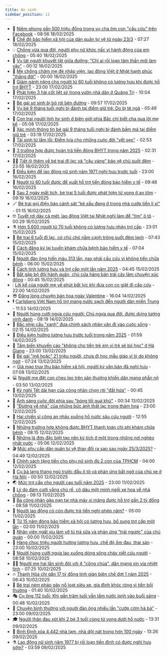 ```yaml
---
title: An sinh
sidebar_position: 11
---
```


<!-- dantri-an-sinh:START -->
- 👺 [Niêm phong gần 500 triệu đồng trong vụ cha ôm con &quot;cầu cứu&quot; trên Facebook](https://dantri.com.vn/an-sinh/niem-phong-gan-500-trieu-dong-trong-vu-cha-om-con-cau-cuu-tren-facebook-20250218153248892.htm) - 08:56 18/02/2025
- 👀 [Chế độ bảo hiểm xã hội của dân quân tự vệ từ ngày 23/3](https://dantri.com.vn/an-sinh/che-do-bao-hiem-xa-hoi-cua-dan-quan-tu-ve-tu-ngay-233-20250217113046485.htm) - 07:27 18/02/2025
- 💡 [Chồng vừa qua đời, người phụ nữ khóc nấc vì hành động của em chồng](https://dantri.com.vn/an-sinh/chong-vua-qua-doi-nguoi-phu-nu-khoc-nac-vi-hanh-dong-cua-em-chong-20250217193918724.htm) - 05:40 18/02/2025
- 💄 [Vụ tát người khuyết tật giữa đường: &quot;Chỉ ai rối loạn tâm thần mới làm vậy&quot;](https://dantri.com.vn/an-sinh/vu-tat-nguoi-khuyet-tat-giua-duong-chi-ai-roi-loan-tam-than-moi-lam-vay-20250217233855691.htm) - 00:12 18/02/2025
- 🧠 [Mẹ chồng chăm mẹ đẻ nhập viện, lao động Việt ở Nhật hạnh phúc &quot;thắng đời&quot;](https://dantri.com.vn/an-sinh/me-chong-cham-me-de-nhap-vien-lao-dong-viet-o-nhat-hanh-phuc-thang-doi-20250217211454796.htm) - 00:00 18/02/2025
- 🫣 [Giảm gánh nặng cho người từ 60 tuổi không có lương hưu khi được hỗ trợ BHYT](https://dantri.com.vn/an-sinh/giam-ganh-nang-cho-nguoi-tu-60-tuoi-khong-co-luong-huu-khi-duoc-ho-tro-bhyt-20250217154710722.htm) - 23:00 17/02/2025
- 🥸 [Phát hiện 3 hài cốt liệt sỹ trong vườn nhà dân ở Quảng Trị](https://dantri.com.vn/an-sinh/phat-hien-3-hai-cot-liet-sy-trong-vuon-nha-dan-o-quang-tri-20250217164526425.htm) - 10:04 17/02/2025
- 🤭 [Bé gái sơ sinh bị bỏ rơi bên đường](https://dantri.com.vn/an-sinh/be-gai-so-sinh-bi-bo-roi-ben-duong-20250217161111338.htm) - 09:57 17/02/2025
- 💂 [Vụ bé 9 tháng tuổi nghi bị đánh tại điểm giữ trẻ: Do bị té ngã](https://dantri.com.vn/an-sinh/vu-be-9-thang-tuoi-nghi-bi-danh-tai-diem-giu-tre-do-bi-te-nga-20250217121604534.htm) - 05:49 17/02/2025
- 🦣 [Con trai người lính hy sinh ở biên giới phía Bắc chỉ biết cha qua lời mẹ kể](https://dantri.com.vn/an-sinh/con-trai-nguoi-linh-hy-sinh-o-bien-gioi-phia-bac-chi-biet-cha-qua-loi-me-ke-20250216155835604.htm) - 05:08 17/02/2025
- 🧰 [Xác minh thông tin bé gái 9 tháng tuổi nghi bị đánh bầm má tại điểm giữ trẻ](https://dantri.com.vn/an-sinh/xac-minh-thong-tin-be-gai-9-thang-tuoi-nghi-bi-danh-bam-ma-tai-diem-giu-tre-20250217095208739.htm) - 03:19 17/02/2025
- 🤩 [Tái sinh từ lầm lỗi: Điểm tựa cho những cuộc đời &quot;vết sẹo&quot;](https://dantri.com.vn/an-sinh/tai-sinh-tu-lam-loi-diem-tua-cho-nhung-cuoc-doi-vet-seo-20250204230527425.htm) - 02:53 17/02/2025
- 🤖 [3 trường hợp được hoàn trả tiền đóng BHYT trong năm 2025](https://dantri.com.vn/an-sinh/3-truong-hop-duoc-hoan-tra-tien-dong-bhyt-trong-nam-2025-20250214125208836.htm) - 02:31 17/02/2025
- 🧑‍💻 [Tiết lộ thêm về bé trai đi lạc và &quot;cậu vàng&quot; bảo vệ chủ suốt đêm](https://dantri.com.vn/an-sinh/tiet-lo-them-ve-be-trai-di-lac-va-cau-vang-bao-ve-chu-suot-dem-20250216180945007.htm) - 23:55 16/02/2025
- 🦍 [Điều kiện để lao động nữ sinh năm 1971 nghỉ hưu trước tuổi](https://dantri.com.vn/an-sinh/dieu-kien-de-lao-dong-nu-sinh-nam-1971-nghi-huu-truoc-tuoi-20250215201016703.htm) - 23:00 16/02/2025
- 🦆 [Người từ 60 tuổi được đề xuất hỗ trợ tiền đóng bảo hiểm y tế](https://dantri.com.vn/an-sinh/nguoi-tu-60-tuoi-duoc-de-xuat-ho-tro-tien-dong-bao-hiem-y-te-20250216163829226.htm) - 09:48 16/02/2025
- 🌊 [Sau 2 ngày mất tích, bé trai 5 tuổi được phát hiện tử vong ở ao tôm](https://dantri.com.vn/an-sinh/sau-2-ngay-mat-tich-be-trai-5-tuoi-duoc-phat-hien-tu-vong-o-ao-tom-20250216160055641.htm) - 09:19 16/02/2025
- 🪄 [Bé trai gọi điện báo cảnh sát &quot;kẻ xấu đang ở trong nhà cướp tiền lì xì&quot;](https://dantri.com.vn/an-sinh/be-trai-goi-dien-bao-canh-sat-ke-xau-dang-o-trong-nha-cuop-tien-li-xi-20250215113802670.htm) - 01:15 16/02/2025
- 🤓 [Tuyết rơi dày cả mét, lao động Việt tại Nhật nghỉ làm để &quot;tìm&quot; ô tô](https://dantri.com.vn/an-sinh/tuyet-roi-day-ca-met-lao-dong-viet-tai-nhat-nghi-lam-de-tim-o-to-20250215172237817.htm) - 00:29 16/02/2025
- ⚗️ [Hơn 5.600 người từ 70 tuổi không có lương hưu nhận trợ cấp](https://dantri.com.vn/an-sinh/hon-5600-nguoi-tu-70-tuoi-khong-co-luong-huu-nhan-tro-cap-20250215111455900.htm) - 23:01 15/02/2025
- 💃 [Bé trai 6 tuổi đi lạc, có chú chó nằm cạnh trông suốt đêm lạnh](https://dantri.com.vn/an-sinh/be-trai-6-tuoi-di-lac-co-chu-cho-nam-canh-trong-suot-dem-lanh-20250215141957844.htm) - 07:43 15/02/2025
- 💼 [Cách đăng ký lại tuyến khám chữa bệnh bảo hiểm y tế](https://dantri.com.vn/an-sinh/cach-dang-ky-lai-tuyen-kham-chua-benh-bao-hiem-y-te-20250214093841972.htm) - 07:04 15/02/2025
- 🤖 [Người đàn ông hiến máu 313 lần, nay phải cầu cứu vì không tiền chữa bệnh](https://dantri.com.vn/an-sinh/nguoi-dan-ong-hien-mau-313-lan-nay-phai-cau-cuu-vi-khong-tien-chua-benh-20250214170626145.htm) - 06:00 15/02/2025
- 🧐 [Cách tính lương hưu và trợ cấp một lần năm 2025](https://dantri.com.vn/an-sinh/cach-tinh-luong-huu-va-tro-cap-mot-lan-nam-2025-20250214120827935.htm) - 04:45 15/02/2025
- 💯 [Bắt gặp bộ đội hành quân, chủ cửa hàng bán trái cây làm chuyện xúc động](https://dantri.com.vn/an-sinh/bat-gap-bo-doi-hanh-quan-chu-cua-hang-ban-trai-cay-lam-chuyen-xuc-dong-20250214180920705.htm) - 00:45 15/02/2025
- 🕯 [Lời kể của người mẹ về phút bất lực khi đưa con co giật đi cấp cứu](https://dantri.com.vn/an-sinh/loi-ke-cua-nguoi-me-ve-phut-bat-luc-khi-dua-con-co-giat-di-cap-cuu-20250214155527209.htm) - 22:00 14/02/2025
- 😎 [Đắng lòng chuyện bán hoa ngày Valentine](https://dantri.com.vn/an-sinh/dang-long-chuyen-ban-hoa-ngay-valentine-20250214214241945.htm) - 16:04 14/02/2025
- 🕴 [Carlsberg Việt Nam hỗ trợ mang nước sạch đến người dân miền Trung](https://dantri.com.vn/an-sinh/carlsberg-viet-nam-ho-tro-mang-nuoc-sach-den-nguoi-dan-mien-trung-20250214183305782.htm) - 11:53 14/02/2025
- 🤖 [Người hùng cưỡi ngựa cứu người: Chú ngựa qua đời, được dựng tượng vinh danh](https://dantri.com.vn/an-sinh/nguoi-hung-cuoi-ngua-cuu-nguoi-chu-ngua-qua-doi-duoc-dung-tuong-vinh-danh-20250214150613374.htm) - 08:19 14/02/2025
- 🤡 [Bắc nhịp cầu &quot;xanh&quot; đưa chính sách nhân văn đi vào cuộc sống](https://dantri.com.vn/an-sinh/bac-nhip-cau-xanh-dua-chinh-sach-nhan-van-di-vao-cuoc-song-20250204224615737.htm) - 02:15 14/02/2025
- 💪 [Điều kiện hưởng lương hưu trước tuổi trong năm 2025](https://dantri.com.vn/an-sinh/dieu-kien-huong-luong-huu-truoc-tuoi-trong-nam-2025-20250211135314279.htm) - 01:59 14/02/2025
- 🌝 [Tấm biển khuyến cáo &quot;không cho tiền trẻ em vì trẻ sẽ bỏ học&quot; ở Hà Giang](https://dantri.com.vn/an-sinh/tam-bien-khuyen-cao-khong-cho-tien-tre-em-vi-tre-se-bo-hoc-o-ha-giang-20250213172745167.htm) - 23:00 13/02/2025
- 🤩 [Bé gái &quot;mê hoặc&quot; 21 triệu người, chưa đi học mẫu giáo vì lý do không ngờ](https://dantri.com.vn/an-sinh/be-gai-me-hoac-21-trieu-nguoi-chua-di-hoc-mau-giao-vi-ly-do-khong-ngo-20250213113016189.htm) - 07:24 13/02/2025
- 🔥 [Giả mạo truy thu bảo hiểm xã hội, người ký văn bản đã nghỉ hưu](https://dantri.com.vn/an-sinh/gia-mao-truy-thu-bao-hiem-xa-hoi-nguoi-ky-van-ban-da-nghi-huu-20250213112228752.htm) - 07:08 13/02/2025
- 💻 [Người mẹ đặt con cheo leo trên sân thượng khiến dân mạng phẫn nộ](https://dantri.com.vn/an-sinh/nguoi-me-dat-con-cheo-leo-tren-san-thuong-khien-dan-mang-phan-no-20250212210636238.htm) - 03:50 13/02/2025
- 💄 [Kỳ nghỉ Tết dài hạn của công nhân chọn rời &quot;đất hứa&quot;](https://dantri.com.vn/an-sinh/ky-nghi-tet-dai-han-cua-cong-nhan-chon-roi-dat-hua-20250210125843943.htm) - 00:45 13/02/2025
- 🦆 [Ánh sáng cuộc đời phía sau &quot;bóng tối quá khứ&quot;](https://dantri.com.vn/an-sinh/anh-sang-cuoc-doi-phia-sau-bong-toi-qua-khu-20250204220430747.htm) - 00:34 13/02/2025
- 🐲 [&quot;Đường về nhà&quot; của những bức ảnh thất lạc trong thảm họa](https://dantri.com.vn/an-sinh/duong-ve-nha-cua-nhung-buc-anh-that-lac-trong-tham-hoa-20250212161644262.htm) - 23:00 12/02/2025
- 🥷 [Hai chiến sĩ công an nhảy xuống hồ nước sâu cứu người](https://dantri.com.vn/an-sinh/hai-chien-si-cong-an-nhay-xuong-ho-nuoc-sau-cuu-nguoi-20250212185905256.htm) - 12:55 12/02/2025
- 💯 [Những trường hợp không được BHYT thanh toán chi phí khám chữa bệnh](https://dantri.com.vn/an-sinh/nhung-truong-hop-khong-duoc-bhyt-thanh-toan-chi-phi-kham-chua-benh-20250211110013649.htm) - 08:15 12/02/2025
- 🧐 [Những lá đơn đặc biệt tạo nên kỳ tích ở một trong những nơi nghèo nhất nước](https://dantri.com.vn/an-sinh/nhung-la-don-dac-biet-tao-nen-ky-tich-o-mot-trong-nhung-noi-ngheo-nhat-nuoc-20250211153424255.htm) - 05:06 12/02/2025
- 🎬 [Mức phụ cấp dân quân tự vệ thay đổi ra sao sau ngày 25/3/2025?](https://dantri.com.vn/an-sinh/muc-phu-cap-dan-quan-tu-ve-thay-doi-ra-sao-sau-ngay-2532025-20250212112733653.htm) - 04:49 12/02/2025
- 🦍 [Chính sách tặng tiền cho phụ nữ sinh đủ 2 con của TPHCM](https://dantri.com.vn/an-sinh/chinh-sach-tang-tien-cho-phu-nu-sinh-du-2-con-cua-tphcm-20250210134046382.htm) - 04:00 12/02/2025
- 🫶 [Cụ bà lang thang ngủ trước đầu ô tô và phản ứng bất ngờ của chủ xe ở Hà Nội](https://dantri.com.vn/an-sinh/cu-ba-lang-thang-ngu-truoc-dau-o-to-va-phan-ung-bat-ngo-cua-chu-xe-o-ha-noi-20250211210925682.htm) - 00:50 12/02/2025
- 🌏 [Mức trợ cấp cho người cao tuổi năm 2025](https://dantri.com.vn/an-sinh/muc-tro-cap-cho-nguoi-cao-tuoi-nam-2025-20250210145803030.htm) - 23:00 11/02/2025
- 🫣 [Lý do đám cưới vắng chú rể, cô dâu một mình ngồi xe hoa về nhà chồng](https://dantri.com.vn/an-sinh/ly-do-dam-cuoi-vang-chu-re-co-dau-mot-minh-ngoi-xe-hoa-ve-nha-chong-20250211154055478.htm) - 09:13 11/02/2025
- 🥰 [Ba công nhân gặp nạn tại nhà máy xi măng được hỗ trợ gần 2 tỷ đồng](https://dantri.com.vn/an-sinh/ba-cong-nhan-gap-nan-tai-nha-may-xi-mang-duoc-ho-tro-gan-2-ty-dong-20250211151551070.htm) - 08:58 11/02/2025
- 🎊 [Người lao động có còn được trả tiền nghỉ phép năm?](https://dantri.com.vn/an-sinh/nguoi-lao-dong-co-con-duoc-tra-tien-nghi-phep-nam-20250210123310303.htm) - 05:00 11/02/2025
- 💄 [Từ 15 năm đóng bảo hiểm xã hội có lương hưu, bổ sung trợ cấp một lần](https://dantri.com.vn/an-sinh/tu-15-nam-dong-bao-hiem-xa-hoi-co-luong-huu-bo-sung-tro-cap-mot-lan-20250210151711889.htm) - 02:00 11/02/2025
- 👹 [Nhân viên ngất xỉu làm vỡ tủ trà sữa và phản ứng &quot;trái ngược&quot; của chủ quán](https://dantri.com.vn/an-sinh/nhan-vien-ngat-xiu-lam-vo-tu-tra-sua-va-phan-ung-trai-nguoc-cua-chu-quan-20250210165603759.htm) - 00:00 11/02/2025
- 💯 [Hàng chục triệu người hưởng lương hưu, chế độ ốm đau, thai sản](https://dantri.com.vn/an-sinh/hang-chuc-trieu-nguoi-huong-luong-huu-che-do-om-dau-thai-san-20250210201811569.htm) - 23:00 10/02/2025
- 📝 [Người hùng cưỡi ngựa lao xuống dòng sông chảy xiết cứu người](https://dantri.com.vn/an-sinh/nguoi-hung-cuoi-ngua-lao-xuong-dong-song-chay-xiet-cuu-nguoi-20250210150429714.htm) - 08:58 10/02/2025
- 👨‍🏫 [Người mẹ hai lần sinh đôi với 4 &quot;công chúa&quot;, dân mạng xin vía nhiệt tình](https://dantri.com.vn/an-sinh/nguoi-me-hai-lan-sinh-doi-voi-4-cong-chua-dan-mang-xin-via-nhiet-tinh-20250210120441310.htm) - 07:25 10/02/2025
- 🔥 [Thanh Hóa chi gần 17 tỷ đồng tinh giản biên chế đợt 1 năm 2025](https://dantri.com.vn/an-sinh/thanh-hoa-chi-gan-17-ty-dong-tinh-gian-bien-che-dot-1-nam-2025-20250210125759097.htm) - 06:43 10/02/2025
- 🧰 [Bé trai ném pháo gây nổ loạt siêu xe, gia đình khóc ròng vì tiền bồi thường](https://dantri.com.vn/an-sinh/be-trai-nem-phao-gay-no-loat-sieu-xe-gia-dinh-khoc-rong-vi-tien-boi-thuong-20250209165143177.htm) - 01:40 10/02/2025
- 🎭 [Cụ ông 112 tuổi: Khi gần trăm tuổi vẫn tắm nước lạnh vào buổi sáng](https://dantri.com.vn/an-sinh/cu-ong-112-tuoi-khi-gan-tram-tuoi-van-tam-nuoc-lanh-vao-buoi-sang-20250103213137038.htm) - 00:48 10/02/2025
- 🔭 [Chuyện bình thường với người đàn ông nhiều lần &quot;cướp cơm hà bá&quot;](https://dantri.com.vn/an-sinh/chuyen-binh-thuong-voi-nguoi-dan-ong-nhieu-lan-cuop-com-ha-ba-20250206165753526.htm) - 23:00 09/02/2025
- 🎓 [Người thân đau xót khi 2 bé 3 tuổi cùng tử vong dưới hồ nước](https://dantri.com.vn/an-sinh/nguoi-than-dau-xot-khi-2-be-3-tuoi-cung-tu-vong-duoi-ho-nuoc-20250209183823243.htm) - 13:31 09/02/2025
- 🦅 [Bình Định xóa 4.442 nhà tạm, nhà dột nát trong hơn 100 ngày](https://dantri.com.vn/an-sinh/binh-dinh-xoa-4442-nha-tam-nha-dot-nat-trong-hon-100-ngay-20250209192845589.htm) - 13:26 09/02/2025
- ⚗️ [Lao động nữ sinh năm 1977 bị rối loạn tiền đình có được nghỉ hưu sớm?](https://dantri.com.vn/an-sinh/lao-dong-nu-sinh-nam-1977-bi-roi-loan-tien-dinh-co-duoc-nghi-huu-som-20250207112300566.htm) - 03:59 09/02/2025<!-- dantri-an-sinh:END -->
